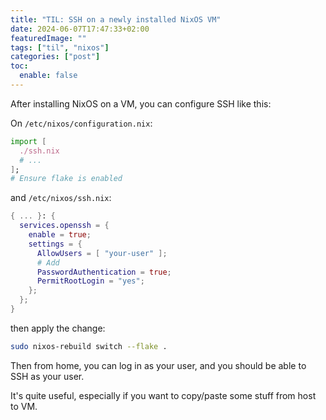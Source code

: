 ```yaml
---
title: "TIL: SSH on a newly installed NixOS VM"
date: 2024-06-07T17:47:33+02:00
featuredImage: ""
tags: ["til", "nixos"]
categories: ["post"]
toc:
  enable: false
---
```




<!--more-->

After installing NixOS on a VM, you can configure SSH like this:

On `/etc/nixos/configuration.nix`:

```nix
import [
  ./ssh.nix
  # ...
];
# Ensure flake is enabled
```

and `/etc/nixos/ssh.nix`:

```nix
{ ... }: {
  services.openssh = {
    enable = true;
    settings = {
      AllowUsers = [ "your-user" ];
      # Add
      PasswordAuthentication = true;
      PermitRootLogin = "yes";
    };
  };
}
```

then apply the change:

```bash
sudo nixos-rebuild switch --flake .
```

Then from home, you can log in as your user, and you should be able to SSH as your user.

It's quite useful, especially if you want to copy/paste some stuff from host to VM.

